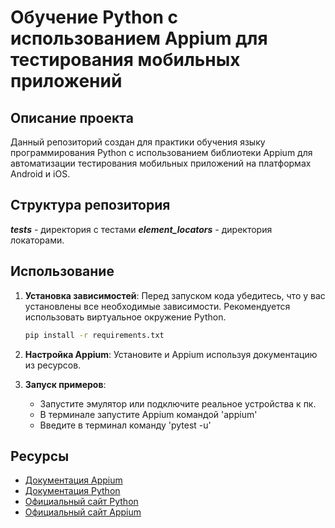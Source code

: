 # Обучение Python с использованием Appium для тестирования мобильных приложений

## Описание проекта
Данный репозиторий создан для практики обучения языку программирования Python с использованием библиотеки Appium для автоматизации тестирования мобильных приложений на платформах Android и iOS.

## Структура репозитория
***tests*** - директория с тестами
***element_locators*** - директория локаторами.

## Использование
1. **Установка зависимостей**: Перед запуском кода убедитесь, что у вас установлены все необходимые зависимости. Рекомендуется использовать виртуальное окружение Python.
    ```bash
    pip install -r requirements.txt
    ```

2. **Настройка Appium**: Установите и Appium используя документацию из ресурсов.

3. **Запуск примеров**:
   - Запустите эмулятор или подключите реальное устройства к пк.
   - В терминале запустите Appium командой 'appium'
   - Введите в терминал команду 'pytest -u'

## Ресурсы
- [Документация Appium](https://appium.io/docs/en/latest/quickstart/install/)
- [Документация Python](https://docs.python.org/3/)
- [Официальный сайт Python](https://www.python.org/)
- [Официальный сайт Appium](http://appium.io/)


